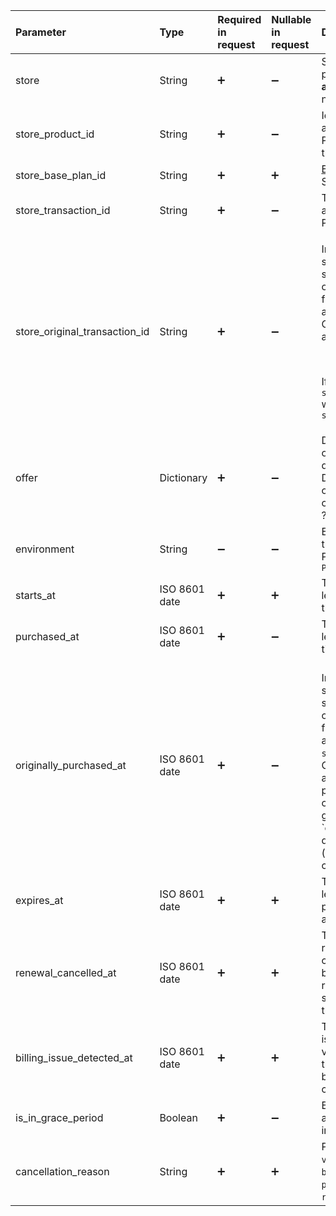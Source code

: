 <!---Subscription.md--->



| Parameter                     | Type          | Required in request | Nullable in request | Description                                                  |
| :---------------------------- | :------------ | :------------------ | :------------------ | :----------------------------------------------------------- |
| store                         | String        | :heavy_plus_sign:   | :heavy_minus_sign:  | Store where the product was purchased. Possible values are: **app_store**, **play_store**, **stripe**, name of your [custom store](initial-custom) |
| store_product_id              | String        | :heavy_plus_sign:   | :heavy_minus_sign:  | Identifier of the product in the app store (App Store/Google Play/Stripe, etc.) that unlocked this access level |
| store_base_plan_id            | String        | :heavy_plus_sign:   | :heavy_plus_sign:   | [Base plan ID](https://support.google.com/googleplay/android-developer/answer/12154973) in the Google Play Store or [price ID](https://docs.stripe.com/products-prices/how-products-and-prices-work#what-is-a-price) in Stripe. |
| store_transaction_id          | String        | :heavy_plus_sign:   | :heavy_minus_sign:  | The ID of the transaction in the app store (App Store/Google Play/Stripe, etc.) |
| store_original_transaction_id | String        | :heavy_plus_sign:   | :heavy_minus_sign:  | <p>In case of prolonged subscriptions, a chain of subscriptions is generated. The original transaction i the very first transaction in this chain and the chain is linked by it. Other transactions in the chain are prolongations.</p><br /><p>If no prolongation, `store_original_transaction_id` will coincide with `store_transaction_id`</p> |
| offer                         | Dictionary    | :heavy_plus_sign:   | :heavy_minus_sign:  | Dictionary where the keys are offer identifiers configured by a developer in the Adapty Dashboard. Values are Offer objects. Can be null if the customer has no access levels ??? |
| environment                   | String        | :heavy_minus_sign:  | :heavy_minus_sign:  | Environment of the transaction that provided the access level. Possible values: `Sandbox`, `Production` |
| starts_at                     | ISO 8601 date | :heavy_plus_sign:   | :heavy_plus_sign:   | The datetime when the access level will be active. May be in the future |
| purchased_at                  | ISO 8601 date | :heavy_plus_sign:   | :heavy_minus_sign:  | The datetime when the access level was purchased the latest time |
| originally_purchased_at       | ISO 8601 date | :heavy_plus_sign:   | :heavy_minus_sign:  | <br />In case of prolonged subscriptions, a chain of subscriptions is generated. The original transaction i the very first transaction in this chain and the chain is linked by its ID: `store_original_transaction_id`. Other transactions in the chain are prolongations. In case of prolonged subscriptions, a chain of subscriptions is generated. The `originally_purchased_at is the datetime when the very first (original) subscription in the chain was purchased. |
| expires_at                    | ISO 8601 date | :heavy_plus_sign:   | :heavy_plus_sign:   | The datetime when the access level will expire. It may be in the past and may be null for lifetime access |
| renewal_cancelled_at          | ISO 8601 date | :heavy_plus_sign:   | :heavy_plus_sign:   | The datetime when an auto-renewable subscription was cancelled. Subscription can still be active, it means that auto-renewal is turned off. It will be set to null if the user reactivates the subscription |
| billing_issue_detected_at     | ISO 8601 date | :heavy_plus_sign:   | :heavy_plus_sign:   | The datetime when a billing issue was detected and a vendor was not able to charge the card. Subscription can still be active. Will set to null if the charge is successful |
| is_in_grace_period            | Boolean       | :heavy_plus_sign:   | :heavy_minus_sign:  | Boolean indicating whether auto-renewable subscription is in the [grace period](https://developer.apple.com/news/?id=09122019c) |
| cancellation_reason           | String        | :heavy_plus_sign:   | :heavy_plus_sign:   | Possible values: `voluntarily_cancelled`, `billing_error`, `price_increase`, `product_was_not_available`, `refund`, `upgraded`, `unknown` |